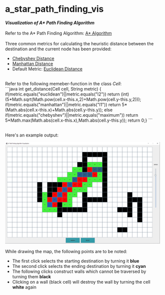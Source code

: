# a_star_path_finding_vis
<b><i>Visualization of A* Path Finding Algorithm</i></b> <br><br>
Refer to the A* Path Finding Algorithm: <a href="https://en.wikipedia.org/wiki/A*_search_algorithm">A* Algorithm</a> <br><br>
Three common metrics for calculating the heuristic distance between the destination and the current node has been provided:
<ul>
 <li><a href="https://en.wikipedia.org/wiki/Chebyshev_distance">Chebyshev Distance</a></li>
 <li><a href="https://en.wikipedia.org/wiki/Taxicab_geometry">Manhattan Distance</a></li>
 <li>Default Metric: <a href="https://en.wikipedia.org/wiki/Euclidean_distance">Euclidean Distance</a></li>
</ul>
<br>
Refer to the following memeber-function in the class <i>Cell</i>: <br>
```java
int get_distance(Cell cell, String metric)
{
        if(metric.equals("euclidean")||metric.equals("l2"))
            return (int)(5*Math.sqrt(Math.pow(cell.x-this.x,2)+Math.pow(cell.y-this.y,2)));
        if(metric.equals("manhattan")||metric.equals("l1"))
            return 5*(Math.abs(cell.x-this.x)+Math.abs(cell.y-this.y));
        else if(metric.equals("chebyshev")||metric.equals("maximum"))
            return 5*Math.max(Math.abs(cell.x-this.x),Math.abs(cell.y-this.y));
        return 0;}
```

<br> Here's an example output: <br>
<p align="center"><img src="screenshot.png"></p>
While drawing the map, the following points are to be noted: <br>
<ul>
 <li>The first click selects the starting destination by turning it <b>blue</b></li>
 <li>The second click selects the ending destination by turning it <b>cyan</b></li>
 <li>The following clicks construct walls which cannot be traversed by turning them <b>black</b></li>
 <li>Clicking on a wall (black cell) will destroy the wall by turning the cell <b>white</b> again</li>
</ul>
<br>


